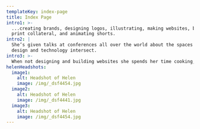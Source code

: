 ```yaml
---
templateKey: index-page
title: Index Page
intro1: >-
  ...creating brands, designing logos, illustrating, making websites, building
  print collateral, and animating shorts.
intro2: |
  She’s given talks at conferences all over the world about the spaces where
  design and technology intersect.
intro3: >-
  When not designing and building websites she spends her time cooking, baking, and sewing.
helenHeadshots:
  image1:
    alt: Headshot of Helen
    image: /img/_dsf4454.jpg
  image2:
    alt: Headshot of Helen
    image: /img/_dsf4441.jpg
  image3:
    alt: Headshot of Helen
    image: /img/_dsf4454.jpg
---
```

